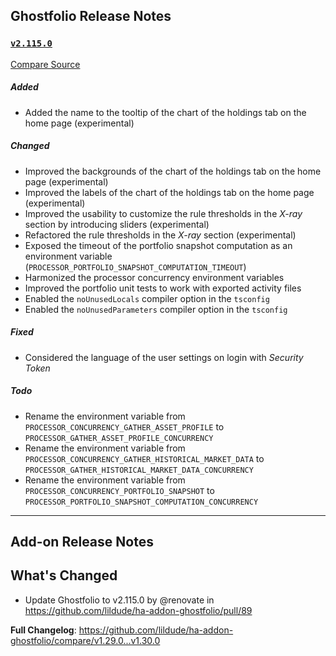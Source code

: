 ## Ghostfolio Release Notes

### [`v2.115.0`](https://redirect.github.com/ghostfolio/ghostfolio/blob/HEAD/CHANGELOG.md#21150---2024-10-14)

[Compare Source](https://redirect.github.com/ghostfolio/ghostfolio/compare/2.114.0...2.115.0)

##### Added

-   Added the name to the tooltip of the chart of the holdings tab on the home page (experimental)

##### Changed

-   Improved the backgrounds of the chart of the holdings tab on the home page (experimental)
-   Improved the labels of the chart of the holdings tab on the home page (experimental)
-   Improved the usability to customize the rule thresholds in the *X-ray* section by introducing sliders (experimental)
-   Refactored the rule thresholds in the *X-ray* section (experimental)
-   Exposed the timeout of the portfolio snapshot computation as an environment variable (`PROCESSOR_PORTFOLIO_SNAPSHOT_COMPUTATION_TIMEOUT`)
-   Harmonized the processor concurrency environment variables
-   Improved the portfolio unit tests to work with exported activity files
-   Enabled the `noUnusedLocals` compiler option in the `tsconfig`
-   Enabled the `noUnusedParameters` compiler option in the `tsconfig`

##### Fixed

-   Considered the language of the user settings on login with *Security Token*

##### Todo

-   Rename the environment variable from `PROCESSOR_CONCURRENCY_GATHER_ASSET_PROFILE` to `PROCESSOR_GATHER_ASSET_PROFILE_CONCURRENCY`
-   Rename the environment variable from `PROCESSOR_CONCURRENCY_GATHER_HISTORICAL_MARKET_DATA` to `PROCESSOR_GATHER_HISTORICAL_MARKET_DATA_CONCURRENCY`
-   Rename the environment variable from `PROCESSOR_CONCURRENCY_PORTFOLIO_SNAPSHOT` to `PROCESSOR_PORTFOLIO_SNAPSHOT_COMPUTATION_CONCURRENCY`

---

## Add-on Release Notes




## What's Changed
* Update Ghostfolio to v2.115.0 by @renovate in https://github.com/lildude/ha-addon-ghostfolio/pull/89


**Full Changelog**: https://github.com/lildude/ha-addon-ghostfolio/compare/v1.29.0...v1.30.0
